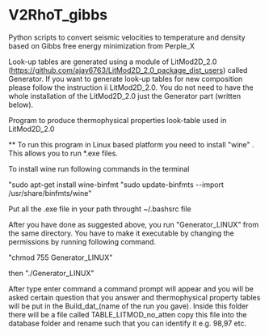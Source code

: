 # V2RhoT_gibbs
Python scripts to convert seismic velocities to temperature and density based on Gibbs free energy minimization from Perple_X

Look-up tables are generated using a module of LitMod2D_2.0 (https://github.com/ajay6763/LitMod2D_2.0_package_dist_users) called Generator. If you want to generate look-up tables
for new composition please follow the instruction ii LitMod2D_2.0. You do not need to have the whole installation of the LitMod2D_2.0 just the Generator part (written below).


Program to produce thermophysical properties look-table used in LitMod2D_2.0

** To run this program in Linux based platform you need to install "wine" . This allows you to run *.exe files.

To install wine run following commands in the terminal

"sudo apt-get install wine-binfmt "sudo update-binfmts --import /usr/share/binfmts/wine"

Put all the .exe file in your path throught ~/.bashsrc file

After you have done as suggested above, you run "Generator_LINUX" from the same directory. You have to make it executable by changing the permissions by running following command.

"chmod 755 Generator_LINUX"

then "./Generator_LINUX"

After type enter command a command prompt will appear and you will be asked certain question that you answer and thermophysical property tables will be put in the Build_dat_(name of the run you gave). Inside this folder there will be a file called TABLE_LITMOD_no_atten copy this file into the database folder and rename such that you can identify it e.g. 98,97 etc. 
